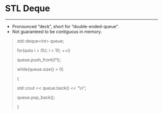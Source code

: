# STL Deque

---

* Pronounced “deck”, short for “double-ended-queue”.
* Not guaranteed to be contiguous in memory.

> std::deque&lt;int&gt; queue;
>
> for\(auto i = 0U; i &lt; 10; ++i\)
>
> queue.push\_front\(i\*i\);
>
>
>
> while\(queue.size\(\) &gt; 0\)
>
> {
>
> std::cout &lt;&lt; queue.back\(\) &lt;&lt; “\n”;
>
> queue.pop\_back\(\);
>
> }



